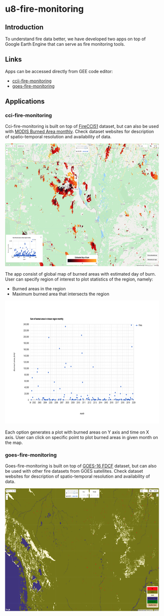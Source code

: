 # u8-fire-monitoring

## Introduction 
To understand fire data better, we have developed two apps on top of Google Earth Engine that can serve as fire monitoring tools.  

## Links
Apps can be accessed directly from GEE code editor:
* [ccii-fire-monitoring](https://code.earthengine.google.com/2800c051eaa294bfc3289a42c5c29e92)
* [goes-fire-monitoring](https://code.earthengine.google.com/b4211d34e67fb73d60284962727f930e)

## Applications

### cci-fire-monitoring


Cci-fire-monitoring is built on top of [FireCCI51](https://developers.google.com/earth-engine/datasets/catalog/ESA_CCI_FireCCI_5_1) dataset, but can also be used with [MODIS Burned Area monthly](https://developers.google.com/earth-engine/datasets/catalog/MODIS_006_MCD64A1#description). Check dataset websites for description of spatio-temporal resolution and availability of data.   

[<div style="text-align:center"><img src="images/cci-app.png" width="700" height="400"/></div>](cci-app)

The app consist of global map of burned areas with estimated day of burn. User can specify region of interest to plot statistics of the region, namely:
* Burned areas in the region
* Maximum burned area that intersects the region

[<div style="text-align:center"><img src="images/ee-chart.png" width="700" height="400"/></div>](ee-chart)  
Each option generates a plot with burned areas on Y axis and time on X axis. User can click on specific point to plot burned areas in given month on the map.

### goes-fire-monitoring
Goes-fire-monitoring is built on top of [GOES-16 FDCF](https://developers.google.com/earth-engine/datasets/catalog/NOAA_GOES_16_FDCF) dataset, but can also be used with other fire datasets from GOES satellites. Check dataset websites for description of spatio-temporal resolution and availability of data.

[<div style="text-align:center"><img src="images/goes-app.png" width="700" height="400"/></div>](goes-app)

